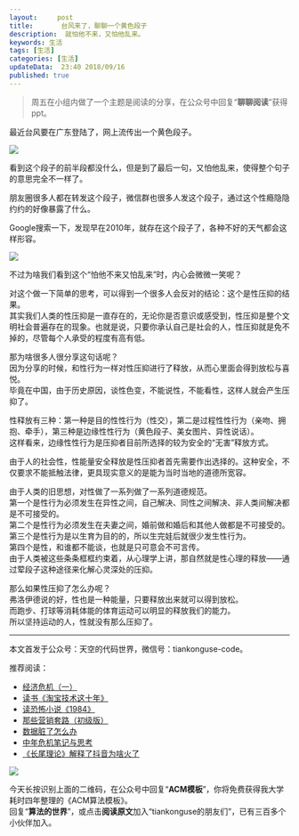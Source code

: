 ```yaml
---   
layout:     post  
title:       台风来了，聊聊一个黄色段子  
description:  就怕他不来，又怕他乱来。      
keywords: 生活 
tags: [生活]  
categories: [生活]  
updateData:  23:40 2018/09/16   
published: true   
---  
```



> 周五在小组内做了一个主题是阅读的分享，在公众号中回复“**聊聊阅读**”获得ppt。   



最近台风要在广东登陆了，网上流传出一个黄色段子。  


![](http://res2018.tiankonguse.com/images/2018/09/854329497349244791.jpg)  



看到这个段子的前半段都没什么，但是到了最后一句，又怕他乱来，使得整个句子的意思完全不一样了。  

朋友圈很多人都在转发这个段子，微信群也很多人发这个段子，通过这个性瘾隐隐约约的好像暴露了什么。  


Google搜索一下，发现早在2010年，就存在这个段子了，各种不好的天气都会这样形容。  


![](http://res2018.tiankonguse.com/images/2018/09/2018-09-16-00-30.png)  


不过为啥我们看到这个“怕他不来又怕乱来”时，内心会微微一笑呢？  



对这个做一下简单的思考，可以得到一个很多人会反对的结论：这个是性压抑的结果。  
其实我们人类的性压抑是一直存在的，无论你是否意识或感受到，性压抑是整个文明社会普遍存在的现象。也就是说，只要你承认自己是社会的人，性压抑就是免不掉的，尽管每个人承受的程度有高有低。  


那为啥很多人很分享这句话呢？  
因为分享的时候，和性行为一样对性压抑进行了释放，从而心里面会得到放松与喜悦。  
毕竟在中国，由于历史原因，谈性色变，不能说性，不能看性，这样人就会产生压抑了。  


性释放有三种：第一种是目的性性行为（性交），第二是过程性性行为（亲吻、拥抱、牵手），第三种是边缘性性行为（黄色段子、美女图片、异性说话）。  
这样看来，边缘性性行为是压抑者目前所选择的较为安全的“无害”释放方式。


由于人的社会性，性能量安全释放是性压抑者首先需要作出选择的。这种安全，不仅要求不能抵触法律，更具现实意义的是能为当时当地的道德所宽容。


由于人类的旧思想，对性做了一系列做了一系列道德规范。  
第一个是性行为必须发生在异性之间，自己解决、同性之间解决、非人类间解决都是不可接受的。  
第二个是性行为必须发生在夫妻之间，婚前做和婚后和其他人做都是不可接受的。  
第三个是性行为是以生育为目的的，所以生完娃后就很少发生性行为。  
第四个是性，和谁都不能谈，也就是只可意会不可言传。  
由于人类被这些条条框框约束着，从心理学上讲，那自然就是性心理的释放——通过荤段子这种途径来化解心灵深处的压抑。


那么如果性压抑了怎么办呢？  
弗洛伊德说的好，性也是一种能量，只要释放出来就可以得到放松。  
而跑步、打球等消耗体能的体育运动可以明显的释放我们的能力。  
所以坚持运动的人，性就没有那么压抑了。  


---


本文首发于公众号：天空的代码世界，微信号：tiankonguse-code。  


推荐阅读：  


* [经济危机（一）](https://mp.weixin.qq.com/s/hxO7oR8cLljSClYS-yE6pw)   
* [读书《淘宝技术这十年》](https://mp.weixin.qq.com/s/IeOQGh22U_1TPrf6sYYTkQ)  
* [读恐怖小说《1984》](https://mp.weixin.qq.com/s/q7HL5o_R5cqJc0b9Ll7EMw)    
* [那些营销套路（初级版）](https://mp.weixin.qq.com/s/xdvqZo9ll6kaL66Cdx)   
* [数据脏了怎么办](https://mp.weixin.qq.com/s/Blw4yxmIsE51dzzbNcfFbg)    
* [中年危机笔记与思考](https://mp.weixin.qq.com/s/dFzDtZS0JN6hhpc1DF-e_g)     
* [《长尾理论》解释了抖音为啥火了](https://mp.weixin.qq.com/s/sFWtMYj_WOKdgjolo7T56A)  



![](http://res2018.tiankonguse.com/images/tiankonguse-support.png)   


今天长按识别上面的二维码，在公众号中回复“**ACM模板**”，你将免费获得我大学耗时四年整理的《ACM算法模板》。  
回复“**算法的世界**”，或点击**阅读原文**加入“tiankonguse的朋友们”，已有三百多个小伙伴加入。  




